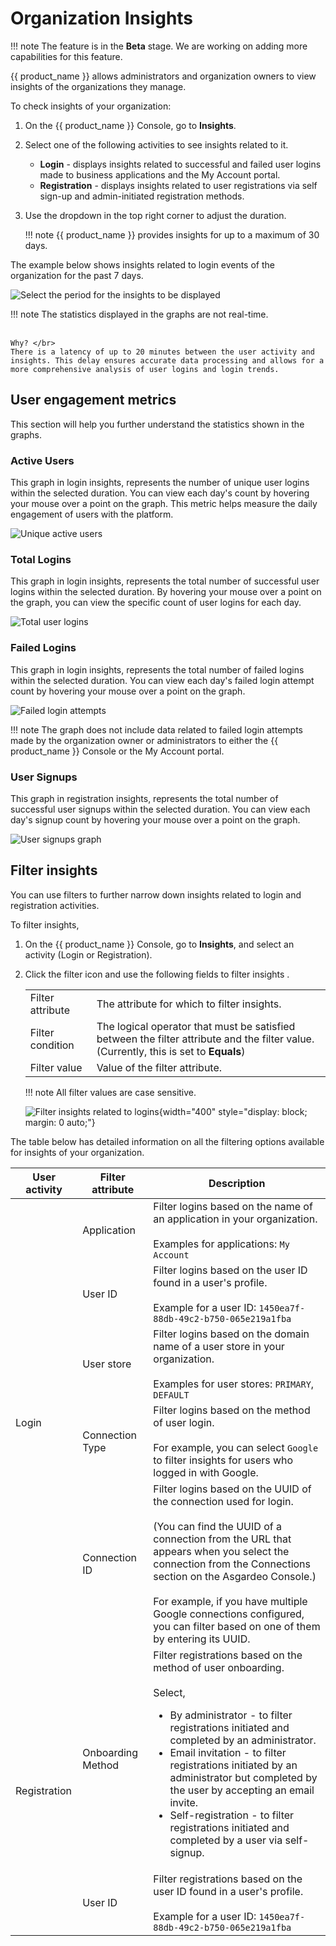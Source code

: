 # Organization Insights

!!! note
    The feature is in the **Beta** stage. We are working on adding more capabilities for this feature.

{{ product_name }} allows administrators and organization owners to view insights of the organizations they manage.

To check insights of your organization:

1. On the {{ product_name }} Console, go to **Insights**.

2. Select one of the following activities to see insights related to it.

    - **Login** - displays insights related to successful and failed user logins made to business applications and the My Account portal.
    - **Registration** - displays insights related to user registrations via self sign-up and admin-initiated registration methods.

3. Use the dropdown in the top right corner to adjust the duration.

    !!! note
        {{ product_name }} provides insights for up to a maximum of 30 days.

The example below shows insights related to login events of the organization for the past 7 days.

![Select the period for the insights to be displayed]({{base_path}}/assets/img/guides/organization-insights/insight-period.png)

!!! note
    The statistics displayed in the graphs are not real-time. </br></br>

    Why? </br>
    There is a latency of up to 20 minutes between the user activity and insights. This delay ensures accurate data processing and allows for a more comprehensive analysis of user logins and login trends.


## User engagement metrics
This section will help you further understand the statistics shown in the graphs.

### Active Users
This graph in login insights, represents the number of unique user logins within the selected duration. You can view each day's count by hovering your mouse over a point on the graph. This metric helps measure the daily engagement of users with the platform.

![Unique active users]({{base_path}}/assets/img/guides/organization-insights/active-users-graph.png)

### Total Logins
This graph in login insights, represents the total number of successful user logins within the selected duration. By hovering your mouse over a point on the graph, you can view the specific count of user logins for each day.

![Total user logins]({{base_path}}/assets/img/guides/organization-insights/total-logins-graph.png)

### Failed Logins
This graph in login insights, represents the total number of failed logins within the selected duration. You can view each day's failed login attempt count by hovering your mouse over a point on the graph.

![Failed login attempts]({{base_path}}/assets/img/guides/organization-insights/failed-logins-graph.png)

!!! note
    The graph does not include data related to failed login attempts made by the organization owner or administrators to either the {{ product_name }} Console or the My Account portal.

### User Signups
This graph in registration insights, represents the total number of successful user signups within the selected duration. You can view each day's signup count by hovering your mouse over a point on the graph.

![User signups graph]({{base_path}}/assets/img/guides/organization-insights/user-signups-graph.png)

## Filter insights

You can use filters to further narrow down insights related to login and registration activities.

To filter insights,

1. On the {{ product_name }} Console, go to **Insights**, and select an activity (Login or Registration).

2. Click the filter icon and use the following fields to filter insights .

    <table>
      <tr>
        <td>Filter attribute</td>
        <td> The attribute for which to filter insights.</td>
      </tr>
      <tr>
        <td>Filter condition</td>
        <td>The logical operator that must be satisfied between the filter attribute and the filter value.</br>
        (Currently, this is set to <b>Equals</b>)</td>
      </tr>
      <tr>
        <td>Filter value</td>
        <td>Value of the filter attribute.</td>
      </tr>
    </table>

    !!! note
        All filter values are case sensitive.

    ![Filter insights related to logins]({{base_path}}/assets/img/guides/organization-insights/filter-login-insights.png){width="400" style="display: block; margin: 0 auto;"}

  The table below has detailed information on all the filtering options available for insights of your organization.

  <table>
    <thead>
    <th>User activity</th>
    <th>Filter attribute</th>
    <th>Description</th>
    </thead>
        <tr>
          <td rowspan="5">Login</td>
          <td>Application</td>
          <td>Filter logins based on the name of an application in your organization.</br></br>
            Examples for applications: <code>My Account</code></td>
        </tr>
        <tr>
          <td>User ID</td>
          <td>Filter logins based on the user ID found in a user's profile.</br></br>
          Example for a user ID: <code>1450ea7f-88db-49c2-b750-065e219a1fba</code>
          </td>
        </tr>
        <tr>
          <td>User store</td>
          <td>Filter logins based on the domain name of a user store in your organization.</br></br>
          Examples for user stores: <code>PRIMARY</code>, <code>DEFAULT</code>
          </td>
        </tr>
        <tr>
          <td>Connection Type</td>
          <td>Filter logins based on the method of user login.</br></br>
          For example, you can select <code>Google</code> to filter insights for users who logged in with Google.
          </td>
        </tr>
        <tr>
          <td>Connection ID</td>
          <td>Filter logins based on the UUID of the connection used for login.<br></br>
            (You can find the UUID of a connection from the URL that appears when you select the connection from the Connections section on the Asgardeo Console.)</br></br>
            For example, if you have multiple Google connections configured, you can filter based on one of them by entering its UUID.
            </br>
            </td>
        </tr>
        <tr>
          <td rowspan="2">Registration</td>
          <td>Onboarding Method</td>
          <td>Filter registrations based on the method of user onboarding.</br></br>
          Select,
           <ul>
              <li>By administrator - to filter registrations initiated and completed by an administrator.</li>
              <li>Email invitation - to filter registrations initiated by an administrator but completed by the user by accepting an email invite.</li>
              <li>Self-registration - to filter registrations initiated and completed by a user via self-signup.</li>
            </ul>
          </td>
        </tr>
        <tr>
          <td>User ID</td>
          <td>Filter registrations based on the user ID found in a user's profile.</br></br>
          Example for a user ID: <code>1450ea7f-88db-49c2-b750-065e219a1fba</code>
          </td>
        </tr>
  </table>